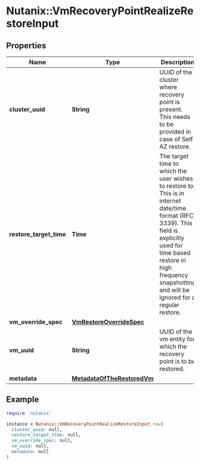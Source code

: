 # Nutanix::VmRecoveryPointRealizeRestoreInput

## Properties

| Name | Type | Description | Notes |
| ---- | ---- | ----------- | ----- |
| **cluster_uuid** | **String** | UUID of the cluster where recovery point is present. This needs to be provided in case of Self AZ restore.  | [optional] |
| **restore_target_time** | **Time** | The target time to which the user wishes to restore to. This is in internet date/time format (RFC 3339). This field is explicitly used for time based restore in high frequency snapshotting and will be ignored for a regular restore.  |  |
| **vm_override_spec** | [**VmRestoreOverrideSpec**](VmRestoreOverrideSpec.md) |  | [optional] |
| **vm_uuid** | **String** | UUID of the vm entity for which the recovery point is to be restored.  |  |
| **metadata** | [**MetadataOfTheRestoredVm**](MetadataOfTheRestoredVm.md) |  | [optional] |

## Example

```ruby
require 'nutanix'

instance = Nutanix::VmRecoveryPointRealizeRestoreInput.new(
  cluster_uuid: null,
  restore_target_time: null,
  vm_override_spec: null,
  vm_uuid: null,
  metadata: null
)
```

